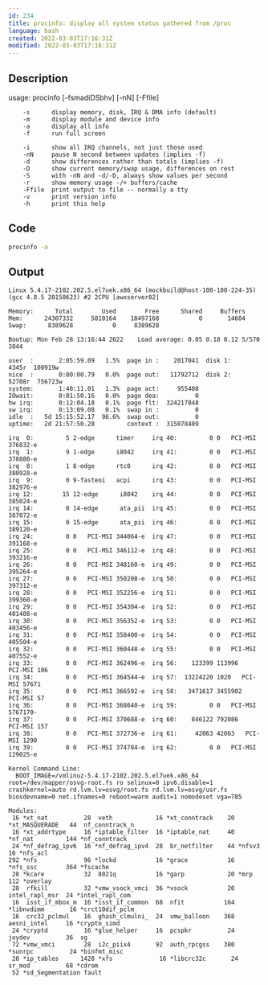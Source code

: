 ```yaml
---
id: 234
title: procinfo: display all system status gathered from /proc
language: bash
created: 2022-03-03T17:16:31Z
modified: 2022-03-03T17:16:31Z
---
```


## Description

usage: procinfo [-fsmadiDSbhv] [-nN] [-Ffile]

        -s      display memory, disk, IRQ & DMA info (default)
        -m      display module and device info
        -a      display all info
        -f      run full screen

        -i      show all IRQ channels, not just those used
        -nN     pause N second between updates (implies -f)
        -d      show differences rather than totals (implies -f)
        -D      show current memory/swap usage, differences on rest
        -S      with -nN and -d/-D, always show values per second
        -r      show memory usage -/+ buffers/cache
        -Ffile  print output to file -- normally a tty
        -v      print version info
        -h      print this help

## Code

```bash
procinfo -a
```

## Output

```
Linux 5.4.17-2102.202.5.el7uek.x86_64 (mockbuild@host-100-100-224-35) (gcc 4.8.5 20150623) #2 2CPU [awxserver02]

Memory:      Total        Used        Free      Shared     Buffers
Mem:      24307332     5810164    18497168           0       14604
Swap:      8389628           0     8389628

Bootup: Mon Feb 28 13:16:44 2022    Load average: 0.05 0.18 0.12 5/570 3844

user  :       2:05:59.09   1.5%  page in :    2017041  disk 1:     4345r  100919w
nice  :       0:00:00.79   0.0%  page out:   11792712  disk 2:    52708r  756723w
system:       1:48:11.01   1.3%  page act:     955408
IOwait:       0:01:50.16   0.0%  page dea:          0
hw irq:       0:12:04.18   0.1%  page flt:  324217848
sw irq:       0:13:09.08   0.1%  swap in :          0
idle  :   5d 15:15:52.17  96.6%  swap out:          0
uptime:   2d 21:57:50.28         context :  315078409

irq  0:         5 2-edge      timer     irq 40:         0 0   PCI-MSI 376832-e
irq  1:         9 1-edge      i8042     irq 41:         0 0   PCI-MSI 378880-e
irq  8:         1 8-edge      rtc0      irq 42:         0 0   PCI-MSI 380928-e
irq  9:         0 9-fasteoi   acpi      irq 43:         0 0   PCI-MSI 382976-e
irq 12:        15 12-edge      i8042    irq 44:         0 0   PCI-MSI 385024-e
irq 14:         0 14-edge      ata_pii  irq 45:         0 0   PCI-MSI 387072-e
irq 15:         0 15-edge      ata_pii  irq 46:         0 0   PCI-MSI 389120-e
irq 24:         0 0   PCI-MSI 344064-e  irq 47:         0 0   PCI-MSI 391168-e
irq 25:         0 0   PCI-MSI 346112-e  irq 48:         0 0   PCI-MSI 393216-e
irq 26:         0 0   PCI-MSI 348160-e  irq 49:         0 0   PCI-MSI 395264-e
irq 27:         0 0   PCI-MSI 350208-e  irq 50:         0 0   PCI-MSI 397312-e
irq 28:         0 0   PCI-MSI 352256-e  irq 51:         0 0   PCI-MSI 399360-e
irq 29:         0 0   PCI-MSI 354304-e  irq 52:         0 0   PCI-MSI 401408-e
irq 30:         0 0   PCI-MSI 356352-e  irq 53:         0 0   PCI-MSI 403456-e
irq 31:         0 0   PCI-MSI 358400-e  irq 54:         0 0   PCI-MSI 405504-e
irq 32:         0 0   PCI-MSI 360448-e  irq 55:         0 0   PCI-MSI 407552-e
irq 33:         0 0   PCI-MSI 362496-e  irq 56:    123399 113996   PCI-MSI 106
irq 34:         0 0   PCI-MSI 364544-e  irq 57:  13224220 1020   PCI-MSI 57671
irq 35:         0 0   PCI-MSI 366592-e  irq 58:   3471617 3455902   PCI-MSI 57
irq 36:         0 0   PCI-MSI 368640-e  irq 59:         0 0   PCI-MSI 5767170-
irq 37:         0 0   PCI-MSI 370688-e  irq 60:    846122 792086   PCI-MSI 157
irq 38:         0 0   PCI-MSI 372736-e  irq 61:     42063 42063   PCI-MSI 1290
irq 39:         0 0   PCI-MSI 374784-e  irq 62:         0 0   PCI-MSI 129025-e

Kernel Command Line:
  BOOT_IMAGE=/vmlinuz-5.4.17-2102.202.5.el7uek.x86_64 root=/dev/mapper/osvg-root.fs ro selinux=0 ipv6.disable=1 crashkernel=auto rd.lvm.lv=osvg/root.fs rd.lvm.lv=osvg/usr.fs biosdevname=0 net.ifnames=0 reboot=warm audit=1 nomodeset vga=785

Modules:
 16 *xt_nat          28  veth            16 *xt_conntrack    20 *xt_MASQUERADE   44  nf_conntrack_n
 16 *xt_addrtype     16 *iptable_filter  16 *iptable_nat     40 *nf_nat         144 *nf_conntrack
 24 *nf_defrag_ipv6  16 *nf_defrag_ipv4  28  br_netfilter    44 *nfsv3           16 *nfs_acl
292 *nfs             96 *lockd           16 *grace           16 *nfs_ssc        364 *fscache
 28 *kcare           32  8021q           16 *garp            20 *mrp            112 *overlay
 28  rfkill          32 *vmw_vsock_vmci  36 *vsock           20  intel_rapl_msr  24 *intel_rapl_com
 16  isst_if_mbox_m  16 *isst_if_common  68  nfit           164 *libnvdimm       16 *crct10dif_pclm
 16  crc32_pclmul    16  ghash_clmulni_  24  vmw_balloon    368  aesni_intel     16 *crypto_simd
 24 *cryptd          16 *glue_helper     16  pcspkr          24  joydev          36  sg
 72 *vmw_vmci        28  i2c_piix4       92  auth_rpcgss    380 *sunrpc          24 *binfmt_misc
 28 *ip_tables      1428 *xfs             16 *libcrc32c       24  sr_mod          68 *cdrom
 52 *sd_Segmentation fault
```

<!-- end -->

